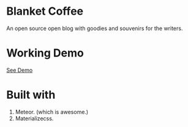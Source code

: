 # Blanket Coffee
An open source open blog with goodies and souvenirs for the writers.

# Working Demo

[See Demo](http://blanketcoffee.com)

# Built with

1. Meteor. (which is awesome.)
2. Materializecss.
